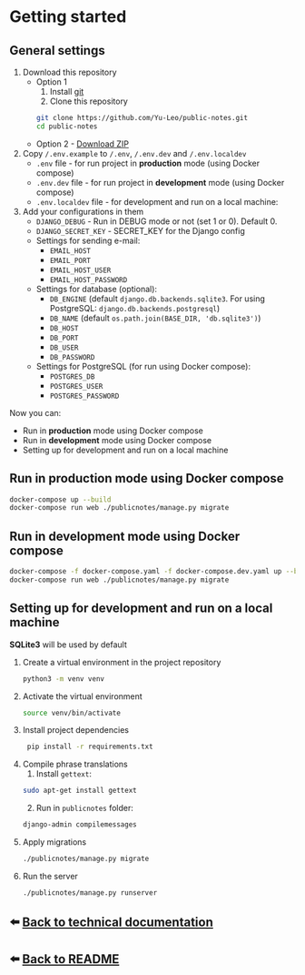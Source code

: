 # Getting started

## General settings

1. Download this repository
    - Option 1
        1. Install [git](https://git-scm.com/download)
        2. Clone this repository
         ```bash
         git clone https://github.com/Yu-Leo/public-notes.git
         cd public-notes
         ```
    - Option 2 - [Download ZIP](https://github.com/Yu-Leo/public-notes/archive/refs/heads/main.zip)
2. Copy `/.env.example` to `/.env`, `/.env.dev` and `/.env.localdev`
    - `.env` file - for run project in **production** mode (using Docker compose)
    - `.env.dev` file - for run project in **development** mode (using Docker compose)
    - `.env.localdev` file - for development and run on a local machine:
3. Add your configurations in them
    - `DJANGO_DEBUG` - Run in DEBUG mode or not (set 1 or 0). Default 0.
    - `DJANGO_SECRET_KEY` - SECRET_KEY for the Django config
    - Settings for sending e-mail:
        - `EMAIL_HOST`
        - `EMAIL_PORT`
        - `EMAIL_HOST_USER`
        - `EMAIL_HOST_PASSWORD`
    - Settings for database (optional):
        - `DB_ENGINE` (default `django.db.backends.sqlite3`. For using PostgreSQL: `django.db.backends.postgresql`)
        - `DB_NAME` (default `os.path.join(BASE_DIR, 'db.sqlite3')`)
        - `DB_HOST`
        - `DB_PORT`
        - `DB_USER`
        - `DB_PASSWORD`
    - Settings for PostgreSQL (for run using Docker compose):
        - `POSTGRES_DB`
        - `POSTGRES_USER`
        - `POSTGRES_PASSWORD`

Now you can:

- Run in **production** mode using Docker compose
- Run in **development** mode using Docker compose
- Setting up for development and run on a local machine

## Run in **production** mode using Docker compose

```bash
docker-compose up --build
docker-compose run web ./publicnotes/manage.py migrate
```

## Run in **development** mode using Docker compose

```bash
docker-compose -f docker-compose.yaml -f docker-compose.dev.yaml up --build
docker-compose run web ./publicnotes/manage.py migrate
```

## Setting up for development and run on a local machine

**SQLite3** will be used by default

1. Create a virtual environment in the project repository
    ```bash
    python3 -m venv venv
    ```
2. Activate the virtual environment
    ```bash
    source venv/bin/activate
    ```
3. Install project dependencies
   ```bash
    pip install -r requirements.txt
    ```
4. Compile phrase translations
    1. Install `gettext`:
    ```bash
    sudo apt-get install gettext
    ```
    2. Run in `publicnotes` folder:
    ```bash
    django-admin compilemessages
     ```
5. Apply migrations
   ```bash
   ./publicnotes/manage.py migrate
    ```
8. Run the server
    ```bash
    ./publicnotes/manage.py runserver
    ```

## :arrow_left: [Back to technical documentation](./README.md)

## :arrow_left: [Back to README](../README.md)

